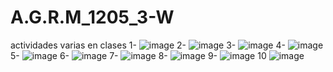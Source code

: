 # A.G.R.M_1205_3-W
actividades varias en clases
1-
![image](https://github.com/user-attachments/assets/54d08c0c-ca34-4ef1-a692-5a72610a3a4e)
2-
![image](https://github.com/user-attachments/assets/18457b44-2540-451b-98d1-bd917386ef68)
3-
![image](https://github.com/user-attachments/assets/2e2fb90d-e3dc-404a-9d32-39ce1541ba3e)
4-
![image](https://github.com/user-attachments/assets/c672ab4d-e6c8-4d61-a5a3-9540257829db)
5-
![image](https://github.com/user-attachments/assets/34ddc924-02ef-4e58-bf05-2b2eb1d2ef60)
6-
![image](https://github.com/user-attachments/assets/b2c1a7d9-b3e4-4b22-880d-87ee82bddb6a)
7-
![image](https://github.com/user-attachments/assets/37ebd292-1b31-4ec5-a98d-380966464921)
8-
![image](https://github.com/user-attachments/assets/882851fa-2c7d-406f-8bc8-7bc76a4907cb)
9-
![image](https://github.com/user-attachments/assets/f778806d-a4e5-46e1-b715-086f5419b4d2)
10
![image](https://github.com/user-attachments/assets/0b463d07-4c59-46fc-a1ab-7c538f50addb)
